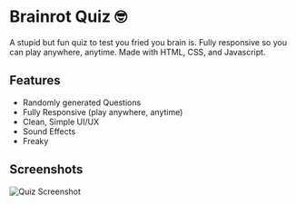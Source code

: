 # Brainrot Quiz 🤓

A stupid but fun quiz to test you fried you brain is. Fully responsive so you can play anywhere, anytime. Made with HTML, CSS, and Javascript.

## Features

- Randomly generated Questions
- Fully Responsive (play anywhere, anytime)
- Clean, Simple UI/UX
- Sound Effects
- Freaky

## Screenshots

![Quiz Screenshot](https://cloud-74fjp4vzl-hack-club-bot.vercel.app/0image.png)

